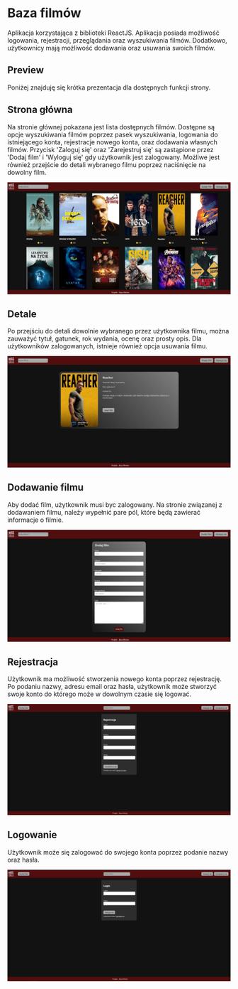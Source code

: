 # Baza filmów

Aplikacja korzystająca z biblioteki ReactJS. 
Aplikacja posiada możliwość logowania, rejestracji, przeglądania oraz wyszukiwania filmów. 
Dodatkowo, użytkownicy mają możliwość dodawania oraz usuwania swoich filmów.

## Preview

Poniżej znajduję się krótka prezentacja dla dostępnych funkcji strony.

## Strona główna

Na stronie głównej pokazana jest lista dostępnych filmów. Dostępne są opcje wyszukiwania filmów poprzez pasek wyszukiwania,
logowania do istniejącego konta, rejestracje nowego konta, oraz dodawania własnych filmów.
Przycisk 'Zaloguj się' oraz 'Zarejestruj się' są zastąpione przez 'Dodaj film' i 'Wyloguj się' gdy użytkownik jest zalogowany.
Możliwe jest również przejście do detali wybranego filmu poprzez naciśnięcie na dowolny film.

<img src="./preview/home v3.png">

## Detale

Po przejściu do detali dowolnie wybranego przez użytkownika filmu, można zauważyć tytuł, gatunek, rok wydania, ocenę oraz prosty opis.
Dla użytkowników zalogowanych, istnieje również opcja usuwania filmu.

<img src="./preview/detale.png">

## Dodawanie filmu

Aby dodać film, użytkownik musi byc zalogowany. Na stronie związanej z dodawaniem filmu, należy wypełnić pare pól, które będą zawierać informacje o filmie.

<img src="./preview/dodawanie.png">

## Rejestracja

Użytkownik ma możliwość stworzenia nowego konta poprzez rejestrację. Po podaniu nazwy, adresu email oraz hasła, użytkownik może stworzyć swoje konto do którego może w dowolnym czasie się logować.

<img src="./preview/rejestracja.png">

## Logowanie

Użytkownik może się zalogować do swojego konta poprzez podanie nazwy oraz hasła.

<img src="./preview/logowanie.png">
